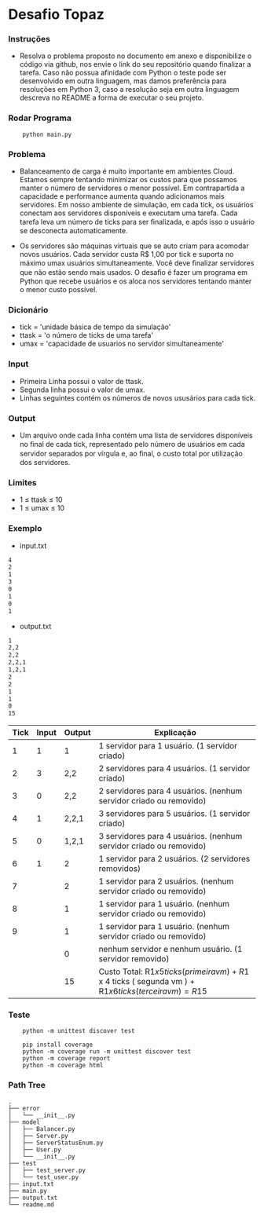 # Desafio Topaz

### Instruções
- Resolva o problema proposto no documento em anexo e disponibilize o código via github, nos envie o link do seu repositório quando finalizar a tarefa. Caso não possua afinidade com Python o teste pode ser desenvolvido em outra linguagem, mas damos preferência para resoluções em Python 3, caso a resolução seja em outra linguagem descreva no README a forma de executar o seu projeto.

### Rodar Programa
```shel
    python main.py
```

### Problema
- Balanceamento de carga é muito importante em ambientes Cloud. 
Estamos sempre tentando minimizar os custos para que possamos manter o número de servidores o menor possível. 
Em contrapartida a capacidade e performance aumenta quando adicionamos mais servidores. 
Em nosso ambiente de simulação, em cada tick, os usuários conectam aos servidores disponíveis e executam uma tarefa. 
Cada tarefa leva um número de ticks para ser ﬁnalizada, e após isso o usuário se desconecta automaticamente.

- Os servidores são máquinas virtuais que se auto criam para acomodar novos usuários. 
Cada servidor custa R$ 1,00 por tick e suporta no máximo umax usuários simultaneamente. 
Você deve ﬁnalizar servidores que não estão sendo mais usados.
O desaﬁo é fazer um programa em Python que recebe usuários e os aloca nos servidores tentando manter o menor custo possível.

### Dicionário
- tick = 'unidade básica de tempo da simulação'
- ttask = 'o número de ticks de uma tarefa'
- umax = 'capacidade de usuarios no servidor simultaneamente'

### Input
- Primeira Linha possui o valor de ttask.
- Segunda linha possui o valor de umax.
- Linhas seguintes contém os números de novos ususários para cada tick.

### Output
- Um arquivo onde cada linha contém uma lista de servidores disponíveis no ﬁnal de cada tick, representado pelo número de usuários em cada servidor separados por vírgula e, ao ﬁnal, o custo total por utilização dos servidores.

### Limites
- 1 ≤ ttask ≤ 10
- 1 ≤ umax ≤ 10

### Exemplo 

- input.txt
```txt
4
2
1
3
0
1
0
1
```
- output.txt
```txt
1
2,2
2,2
2,2,1
1,2,1
2
2
1
1
0
15
```

| Tick | Input | Output | Explicação                                                         |
|------|-------|--------|--------------------------------------------------------------------|
| 1    | 1     | 1      | 1 servidor para 1 usuário. (1 servidor criado)                     |
| 2    | 3     | 2,2    | 2 servidores para 4 usuários. (1 servidor criado)                  |
| 3    | 0     | 2,2    | 2 servidores para 4 usuários. (nenhum servidor criado ou removido) |
| 4    | 1     | 2,2,1  | 3 servidores para 5 usuários. (1 servidor criado)                  |
| 5    | 0     | 1,2,1  | 3 servidores para 4 usuários. (nenhum servidor criado ou removido) |
| 6    | 1     | 2      | 1 servidor para 2 usuários. (2 servidores removidos)               |
| 7    |       | 2      | 1 servidor para 2 usuários. (nenhum servidor criado ou removido)   |
| 8    |       | 1      | 1 servidor para 1 usuário. (nenhum servidor criado ou removido)    |
| 9    |       | 1      | 1 servidor para 1 usuário. (nenhum servidor criado ou removido)    |
|      |       | 0      | nenhum servidor e nenhum usuário. (1 servidor removido)            |
|      |       | 15     | Custo Total: R$1 x 5 ticks ( primeira vm ) + R$1 x 4 ticks ( segunda vm ) + R$1 x 6 ticks ( terceira vm ) = R$15     |


### Teste
```shel
    python -m unittest discover test
    
    pip install coverage
    python -m coverage run -m unittest discover test
    python -m coverage report
    python -m coverage html
```

### Path Tree
```
.
├── error
│   └── __init__.py
├── model
│   ├── Balancer.py
│   ├── Server.py
│   ├── ServerStatusEnum.py
│   ├── User.py
│   └── __init__.py
├── test
│   ├── test_server.py
│   └── test_user.py
├── input.txt
├── main.py
├── output.txt
└── readme.md
```
